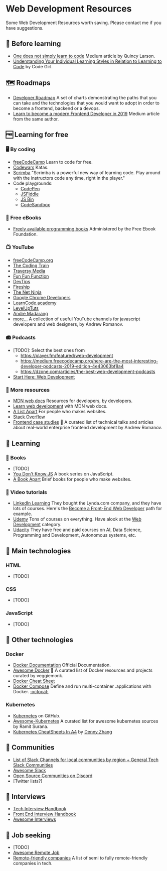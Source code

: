 # Web Development Resources

Some Web Development Resources worth saving. Please contact me if you have suggestions.

## 📗 Before learning

* [One does not simply learn to code](https://medium.freecodecamp.org/one-does-not-simply-learn-to-code-f25bacdc5b62) Medium article by Quincy Larson.
* [Understanding Your Individual Learning Styles in Relation to Learning to Code](https://medium.com/career-change-coder/understanding-your-individual-learning-styles-in-relation-to-learning-to-code-3ad24ebec551) by Code Girl.

## 🗺️ Roadmaps

* [Developer Roadmap](https://github.com/kamranahmedse/developer-roadmap) A set of charts demonstrating the paths that you can take and the technologies that you would want to adopt in order to become a frontend, backend or a devops.
* [Learn to become a modern Frontend Developer in 2019](https://medium.com/tech-tajawal/modern-frontend-developer-in-2018-4c2072fa2b9c) Medium article from the same author.

## 🆓 Learning for free

### 🖥️ By coding
* [freeCodeCamp](https://www.freecodecamp.org/) Learn to code for free.
* [Codewars](https://www.codewars.com/) Katas.
* [Scrimba](https://scrimba.com/) "Scrimba is a powerful new way of learning code. Play around with the instructors code any time, right in the player."
* Code playgrounds:
  * [CodePen](https://codepen.io/)
  * [JSFiddle](https://jsfiddle.net/)
  * [JS Bin](https://jsbin.com/?html,output)
  * [CodeSandbox](https://codesandbox.io/)

### 📖 Free eBooks
* [Freely available programming books](https://github.com/EbookFoundation/free-programming-books#readme) Administered by the Free Ebook Foundation.

### 📺 YouTube
* [freeCodeCamp.org](https://www.youtube.com/channel/UC8butISFwT-Wl7EV0hUK0BQ)
* [The Coding Train](https://www.youtube.com/channel/UCvjgXvBlbQiydffZU7m1_aw)
* [Traversy Media](https://www.youtube.com/channel/UC29ju8bIPH5as8OGnQzwJyA)
* [Fun Fun Function](https://www.youtube.com/channel/UCO1cgjhGzsSYb1rsB4bFe4Q)
* [DevTips](https://www.youtube.com/user/DevTipsForDesigners)
* [Fireship](https://www.youtube.com/channel/UCsBjURrPoezykLs9EqgamOA)
* [The Net Ninja](https://www.youtube.com/channel/UCW5YeuERMmlnqo4oq8vwUpg)
* [Google Chrome Developers](https://www.youtube.com/channel/UCnUYZLuoy1rq1aVMwx4aTzw)
* [LearnCode.academy](https://www.youtube.com/user/learncodeacademy)
* [LevelUpTuts](https://www.youtube.com/user/LevelUpTuts)
* [Andre Madarang](https://www.youtube.com/channel/UCtb40EQj2inp8zuaQlLx3iQ)
* [more...](https://github.com/andrew--r/channels) A collection of useful YouTube channels for javascript developers and web designers, by Andrew Romanov.

### 📻 Podcasts
* [TODO]: Select the best ones from 
  - https://player.fm/featured/web-development
  - https://medium.freecodecamp.org/here-are-the-most-interesting-developer-podcasts-2019-edition-4e43063bf8a4
  - https://dzone.com/articles/the-best-web-development-podcasts
* [Start Here: Web Development](https://soundcloud.com/starthere-webdev/)

### 📀 More resources
* [MDN web docs](https://developer.mozilla.org/en-US/) Resources for developers, by developers.
* [Learn web development](https://developer.mozilla.org/en-US/docs/Learn) with MDN web docs.
* [A List Apart](https://alistapart.com/) For people who makes websites.
* [Stack Overflow](https://stackoverflow.com/)
* [Frontend case studies](https://github.com/andrew--r/frontend-case-studies) 💼 A curated list of technical talks and articles about real-world enterprise frontend development by Andrew Romanov.

## 💸 Learning

### 📕 Books
* [TODO]
* [You Don't Know JS](https://github.com/getify/You-Dont-Know-JS) A book series on JavaScript.
* [A Book Apart](https://abookapart.com/) Brief books for people who make websites.

### 📼 Video tutorials
* [LinkedIn Learning](https://www.linkedin.com/learning/) They bought the Lynda.com company, and they have lots of courses. Here's the [Become a Front-End Web Developer](https://www.linkedin.com/learning/paths/linkedin-become-a-front-end-web-developer) path for example.
* [Udemy](https://www.udemy.com/) Tons of courses on everything. Have alook at the [Web Development](https://www.udemy.com/courses/development/web-development/) category.
* [Udacity](https://eu.udacity.com/courses/all) They have free and paid courses on AI, Data Science, Programming and Development, Autonomous systems, etc.

## 🔨 Main technologies

### HTML
* [TODO]
### CSS
* [TODO]
### JavaScript
* [TODO]

## 🔧 Other technologies

### Docker
* [Docker Documentation](https://docs.docker.com/) Official Documentation.
* [Awesome Docker](https://github.com/veggiemonk/awesome-docker) 🐳 A curated list of Docker resources and projects curated by veggiemonk.
* [Docker Cheat Sheet](https://github.com/wsargent/docker-cheat-sheet)
* [Docker Compose](https://docs.docker.com/compose/) Define and run multi-container .applications with Docker. [:octocat:](https://github.com/docker/compose)
### Kubernetes
* [Kubernetes](https://github.com/kubernetes/kubernetes) on GitHub.
* [Awesome-Kubernetes](https://github.com/ramitsurana/awesome-kubernetes) A curated list for awesome kubernetes sources by Ramit Surana.
* [Kubernetes CheatSheets In A4](https://github.com/dennyzhang/cheatsheet-kubernetes-A4) by [Denny Zhang](https://www.dennyzhang.com/)

## 💬 Communities

* [List of Slack Channels for local communities by region + General Tech Slack Communities](https://github.com/ladyleet/tech-community-slacks)
* [Awesome Slack](https://github.com/filipelinhares/awesome-slack#readme)
* [Open Source Communities on Discord](https://discordapp.com/open-source)
* [Twitter lists?]

## 🎤 Interviews

* [Tech Interview Handbook](https://github.com/yangshun/tech-interview-handbook)
* [Front End Interview Handbook](https://github.com/yangshun/front-end-interview-handbook)
* [Awesome Interviews](https://github.com/MaximAbramchuck/awesome-interview-questions)

## 🔎 Job seeking

* [TODO]
* [Awesome Remote Job](https://github.com/lukasz-madon/awesome-remote-job)
* [Remote-friendly companies](https://github.com/remoteintech/remote-jobs) A list of semi to fully remote-friendly companies in tech.
